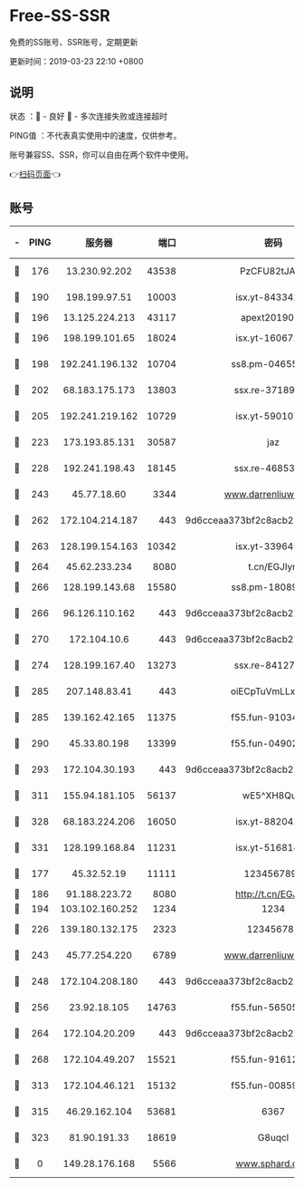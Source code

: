 # Free-SS-SSR

免费的SS账号、SSR账号，定期更新

更新时间：2019-03-23 22:10 +0800

## 说明

状态     ：🙂 - 良好 🙁 - 多次连接失败或连接超时

PING值   ：不代表真实使用中的速度，仅供参考。

账号兼容SS、SSR，你可以自由在两个软件中使用。

👉[扫码页面](https://liesauer.github.io/Free-SS-SSR/)👈

## 账号

|-|PING|服务器|端口|密码|加密方式|区域|
|:----:|:----:|:-----:|-----:|:----:|:----:|:----:|
|🙂|176|13.230.92.202|43538|PzCFU82tJAdZ|aes-256-cfb|JP|
|🙂|190|198.199.97.51|10003|isx.yt-84334223|aes-256-cfb|US|
|🙂|196|13.125.224.213|43117|apext2019005|chacha20|KR|
|🙂|196|198.199.101.65|18024|isx.yt-16067242|aes-256-cfb|US|
|🙂|198|192.241.196.132|10704|ss8.pm-04655152|aes-256-cfb|US|
|🙂|202|68.183.175.173|13803|ssx.re-37189274|aes-256-cfb|US|
|🙂|205|192.241.219.162|10729|isx.yt-59010753|aes-256-cfb|US|
|🙂|223|173.193.85.131|30587|jaz|aes-256-cfb|US|
|🙂|228|192.241.198.43|18145|ssx.re-46853856|aes-256-cfb|US|
|🙂|243|45.77.18.60|3344|www.darrenliuwei.com|aes-256-cfb|JP|
|🙂|262|172.104.214.187|443|9d6cceaa373bf2c8acb22e60b6a58be6|aes-256-cfb|US|
|🙂|263|128.199.154.163|10342|isx.yt-33964532|aes-256-cfb|SG|
|🙂|264|45.62.233.234|8080|t.cn/EGJIyrl|rc4-md5|CA|
|🙂|266|128.199.143.68|15580|ss8.pm-18089615|aes-256-cfb|SG|
|🙂|266|96.126.110.162|443|9d6cceaa373bf2c8acb22e60b6a58be6|aes-256-cfb|US|
|🙂|270|172.104.10.6|443|9d6cceaa373bf2c8acb22e60b6a58be6|aes-256-cfb|US|
|🙂|274|128.199.167.40|13273|ssx.re-84127043|aes-256-cfb|SG|
|🙂|285|207.148.83.41|443|oiECpTuVmLLxk4Ts|aes-256-cfb|AU|
|🙂|285|139.162.42.165|11375|f55.fun-91034656|aes-256-cfb|SG|
|🙂|290|45.33.80.198|13399|f55.fun-04902399|aes-256-cfb|US|
|🙂|293|172.104.30.193|443|9d6cceaa373bf2c8acb22e60b6a58be6|aes-256-cfb|US|
|🙂|311|155.94.181.105|56137|wE5^XH8Quw|aes-256-cfb|US|
|🙂|328|68.183.224.206|16050|isx.yt-88204279|aes-256-cfb|SG|
|🙂|331|128.199.168.84|11231|isx.yt-51681488|aes-256-cfb|SG|
|🙂|177|45.32.52.19|11111|1234567890|aes-256-cfb|JP|
|🙂|186|91.188.223.72|8080|http://t.cn/EGJIyrl|rc4-md5|RU|
|🙂|194|103.102.160.252|1234|1234|rc4-md5|JP|
|🙂|226|139.180.132.175|2323|123456789|aes-256-cfb|SG|
|🙂|243|45.77.254.220|6789|www.darrenliuwei.com|aes-256-cfb|SG|
|🙂|248|172.104.208.180|443|9d6cceaa373bf2c8acb22e60b6a58be6|aes-256-cfb|US|
|🙂|256|23.92.18.105|14763|f55.fun-56505886|aes-256-cfb|US|
|🙂|264|172.104.20.209|443|9d6cceaa373bf2c8acb22e60b6a58be6|aes-256-cfb|US|
|🙂|268|172.104.49.207|15521|f55.fun-91612366|aes-256-cfb|SG|
|🙂|313|172.104.46.121|15132|f55.fun-00859364|aes-256-cfb|SG|
|🙂|315|46.29.162.104|53681|6367|aes-128-ctr|RU|
|🙂|323|81.90.191.33|18619|G8uqcl|aes-256-cfb|US|
|🙁|0|149.28.176.168|5566|www.sphard.com|aes-256-cfb|AU|
